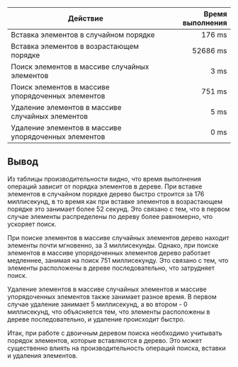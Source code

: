 | Действие                                             | Время выполнения |
|------------------------------------------------------|-----------------:|
| Вставка элементов в случайном порядке                |           176 ms |
| Вставка элементов в возрастающем порядке             |         52686 ms |
| Поиск элементов в массиве случайных элементов        |             3 ms |
| Поиск элементов в массиве упорядоченных элементов    |           751 ms |
| Удаление элементов в массиве случайных элементов     |             5 ms |
| Удаление элементов в массиве упорядоченных элементов |             0 ms |

## Вывод
Из таблицы производительности видно, что время выполнения операций зависит от порядка элементов в дереве. 
При вставке элементов в случайном порядке дерево быстро строится за 176 миллисекунд, в то время как при вставке 
элементов в возрастающем порядке это занимает более 52 секунд. Это связано с тем, что в первом случае элементы 
распределены по дереву более равномерно, что ускоряет поиск.

При поиске элементов в массиве случайных элементов дерево находит элементы почти мгновенно, за 3 миллисекунды. 
Однако, при поиске элементов в массиве упорядоченных элементов дерево работает медленнее, занимая на поиск 
751 миллисекунду. Это связано с тем, что элементы расположены в дереве последовательно, что затрудняет поиск.

Удаление элементов в массиве случайных элементов и массиве упорядоченных элементов также занимает разное время. 
В первом случае удаление занимает 5 миллисекунд, а во втором - 0 миллисекунд, что объясняется тем, что элементы 
расположены в дереве последовательно, и удаление происходит быстро.

Итак, при работе с двоичным деревом поиска необходимо учитывать порядок элементов, которые вставляются в дерево. 
Это может существенно влиять на производительность операций поиска, вставки и удаления элементов.